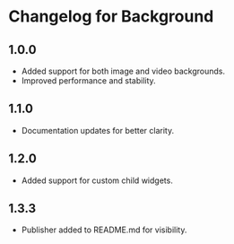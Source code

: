# Changelog for Background
## 1.0.0

- Added support for both image and video backgrounds.
- Improved performance and stability.

## 1.1.0

- Documentation updates for better clarity.

## 1.2.0

- Added support for custom child widgets.

## 1.3.3
- Publisher added to README.md for visibility.



